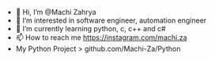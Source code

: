 - 👋 Hi, I’m @Machi Zahrya
- 👀 I’m interested in software engineer, automation engineer
- 🌱 I’m currently learning python, c, c++ and c#
- 📫 How to reach me https://instagram.com/machi.za
- My Python Project > github.com/Machi-Za/Python

<!---
Machi-Za/Machi-Za is a ✨ special ✨ repository because its `README.md` (this file) appears on your GitHub profile.
You can click the Preview link to take a look at your changes.
--->
